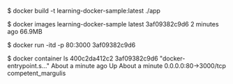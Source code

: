 
$ docker build -t learning-docker-sample:latest ./app 

$ docker images
learning-docker-sample                     latest              3af09382c9d6        2 minutes ago       66.9MB

$ docker run -itd -p 80:3000 3af09382c9d6

$ docker container ls
400c2da412c2        3af09382c9d6        "docker-entrypoint.s…"   About a minute ago   Up About a minute            0.0.0.0:80->3000/tcp   competent_margulis

